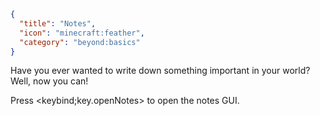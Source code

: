 ```json
{
  "title": "Notes",
  "icon": "minecraft:feather",
  "category": "beyond:basics"
}
```


Have you ever wanted to write down something important in your world? Well, now you can!


Press <keybind;key.openNotes> to open the notes GUI.